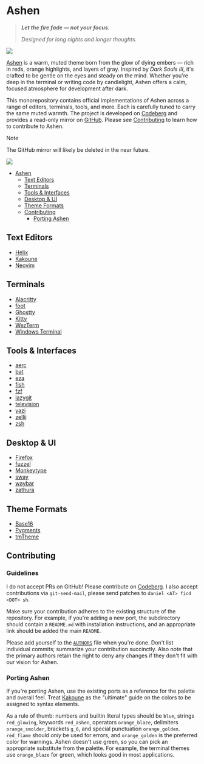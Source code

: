 # Ashen

> _**Let the fire fade — not your focus**._
>
> _Designed for long nights and longer thoughts._

![](helix/preview_wide.png)

[Ashen](https://codeberg.org/ficd/ashen) is a warm, muted theme born from the
glow of dying embers — rich in reds, orange highlights, and layers of gray.
Inspired by _Dark Souls III_, it's crafted to be gentle on the eyes and steady
on the mind. Whether you're deep in the terminal or writing code by candlelight,
Ashen offers a calm, focused atmosphere for development after dark.

This monorepository contains official implementations of Ashen across a range of
editors, terminals, tools, and more. Each is carefully tuned to carry the same
muted warmth. The project is developed on
[Codeberg](https://codeberg.org/ficd/ashen) and provides a read-only mirror on
[GitHub](https://github.com/ficd0/ashen). Please see
[Contributing](#contributing) to learn how to contribute to Ashen.

> [!NOTE]
> The GitHub mirror will likely be deleted in the near future.

![](preview/palette.png)

<!--toc:start-->

- [Ashen](#ashen)
  - [Text Editors](#text-editors)
  - [Terminals](#terminals)
  - [Tools & Interfaces](#tools-interfaces)
  - [Desktop & UI](#desktop-ui)
  - [Theme Formats](#theme-formats)
  - [Contributing](#contributing)
    - [Porting Ashen](#porting-ashen)

<!--toc:end-->

## Text Editors

- [Helix](./helix/README.md)
- [Kakoune](https://codeberg.org/ficd/kak-ashen)
- [Neovim](https://codeberg.org/ficd/ashen.nvim)

## Terminals

- [Alacritty](./alacritty/README.md)
- [foot](./foot/README.md)
- [Ghostty](./ghostty/README.md)
- [Kitty](./kitty/README.md)
- [WezTerm](./wezterm/README.md)
- [Windows Terminal](./windows-terminal/README.md)

## Tools & Interfaces

- [aerc](./aerc/README.md)
- [bat](./bat/README.md)
- [eza](./eza/README.md)
- [fish](./fish/README.md)
- [fzf](./fzf/README.md)
- [lazygit](./lazygit/README.md)
- [television](./television/README.md)
- [yazi](./ashen.yazi/README.md)
- [zellij](./zellij/README.md)
- [zsh](./zsh)

## Desktop & UI

- [Firefox](./firefox/README.md)
- [fuzzel](./fuzzel/README.md)
- [Monkeytype](./monkeytype/README.md)
- [sway](./sway/README.md)
- [waybar](./waybar/README.md)
- [zathura](./zathura/README.md)

## Theme Formats

- [Base16](./base16/README.md)
- [Pygments](./pygments/README.md)
- [tmTheme](./tmtheme/README.md)

## Contributing

### Guidelines

I do not accept PRs on GitHub! Please contribute on
[Codeberg](https://codeberg.org/ficd/ashen). I also accept contributions via
`git-send-mail`, please send patches to `daniel <AT> ficd <DOT> sh`.

Make sure your contribution adheres to the existing structure of the repository.
For example, if you're adding a new port, the subdirectory should contain a
`README.md` with installation instructions, and an appropriate link should be
added the main `README`.

Please add yourself to the [`AUTHORS`](./AUTHORS) file when you're done. Don't
list individual commits; summarize your contribution succinctly. Also note that
the primary authors retain the right to deny any changes if they don't fit with
our vision for Ashen.

### Porting Ashen

If you're porting Ashen, use the existing ports as a reference for the palette
and overall feel. Treat [Kakoune](./kakoune/) as the "ultimate" guide on the
colors to be assigned to syntax elements.

As a rule of thumb: numbers and builtin literal types should be `blue`, strings
`red_glowing`, keywords `red_ashen`, operators `orange_blaze`, delimiters
`orange_smolder`, brackets `g_6`, and special punctuation `orange_golden`.
`red_flame` should _only_ be used for errors, and `orange_golden` is the
preferred color for warnings. Ashen doesn't use green, so you can pick an
appropriate substitute from the palette. For example, the terminal themes use
`orange_blaze` for green, which looks good in most applications.
